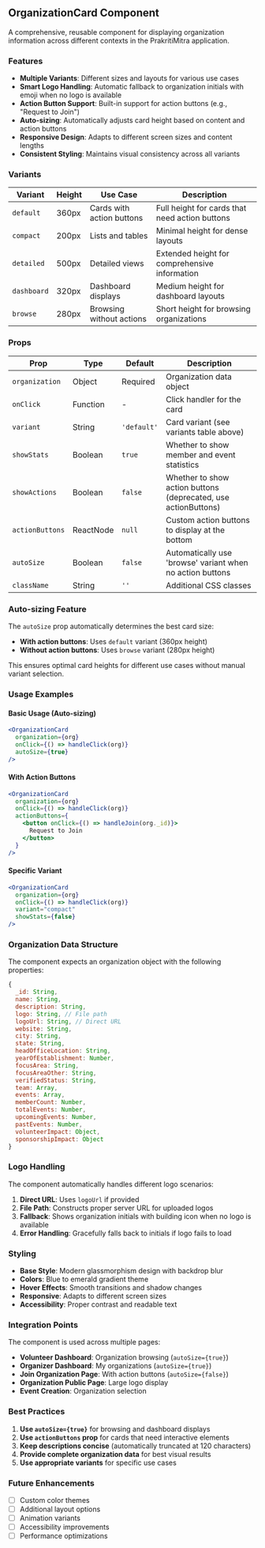 ## OrganizationCard Component

A comprehensive, reusable component for displaying organization information across different contexts in the PrakritiMitra application.

### Features

- **Multiple Variants**: Different sizes and layouts for various use cases
- **Smart Logo Handling**: Automatic fallback to organization initials with emoji when no logo is available
- **Action Button Support**: Built-in support for action buttons (e.g., "Request to Join")
- **Auto-sizing**: Automatically adjusts card height based on content and action buttons
- **Responsive Design**: Adapts to different screen sizes and content lengths
- **Consistent Styling**: Maintains visual consistency across all variants

### Variants

| Variant | Height | Use Case | Description |
|---------|--------|----------|-------------|
| `default` | 360px | Cards with action buttons | Full height for cards that need action buttons |
| `compact` | 200px | Lists and tables | Minimal height for dense layouts |
| `detailed` | 500px | Detailed views | Extended height for comprehensive information |
| `dashboard` | 320px | Dashboard displays | Medium height for dashboard layouts |
| `browse` | 280px | Browsing without actions | Short height for browsing organizations |

### Props

| Prop | Type | Default | Description |
|------|------|---------|-------------|
| `organization` | Object | Required | Organization data object |
| `onClick` | Function | - | Click handler for the card |
| `variant` | String | `'default'` | Card variant (see variants table above) |
| `showStats` | Boolean | `true` | Whether to show member and event statistics |
| `showActions` | Boolean | `false` | Whether to show action buttons (deprecated, use actionButtons) |
| `actionButtons` | ReactNode | `null` | Custom action buttons to display at the bottom |
| `autoSize` | Boolean | `false` | Automatically use 'browse' variant when no action buttons |
| `className` | String | `''` | Additional CSS classes |

### Auto-sizing Feature

The `autoSize` prop automatically determines the best card size:
- **With action buttons**: Uses `default` variant (360px height)
- **Without action buttons**: Uses `browse` variant (280px height)

This ensures optimal card heights for different use cases without manual variant selection.

### Usage Examples

#### Basic Usage (Auto-sizing)
```jsx
<OrganizationCard
  organization={org}
  onClick={() => handleClick(org)}
  autoSize={true}
/>
```

#### With Action Buttons
```jsx
<OrganizationCard
  organization={org}
  onClick={() => handleClick(org)}
  actionButtons={
    <button onClick={() => handleJoin(org._id)}>
      Request to Join
    </button>
  }
/>
```

#### Specific Variant
```jsx
<OrganizationCard
  organization={org}
  onClick={() => handleClick(org)}
  variant="compact"
  showStats={false}
/>
```

### Organization Data Structure

The component expects an organization object with the following properties:

```javascript
{
  _id: String,
  name: String,
  description: String,
  logo: String, // File path
  logoUrl: String, // Direct URL
  website: String,
  city: String,
  state: String,
  headOfficeLocation: String,
  yearOfEstablishment: Number,
  focusArea: String,
  focusAreaOther: String,
  verifiedStatus: String,
  team: Array,
  events: Array,
  memberCount: Number,
  totalEvents: Number,
  upcomingEvents: Number,
  pastEvents: Number,
  volunteerImpact: Object,
  sponsorshipImpact: Object
}
```

### Logo Handling

The component automatically handles different logo scenarios:

1. **Direct URL**: Uses `logoUrl` if provided
2. **File Path**: Constructs proper server URL for uploaded logos
3. **Fallback**: Shows organization initials with building icon when no logo is available
4. **Error Handling**: Gracefully falls back to initials if logo fails to load

### Styling

- **Base Style**: Modern glassmorphism design with backdrop blur
- **Colors**: Blue to emerald gradient theme
- **Hover Effects**: Smooth transitions and shadow changes
- **Responsive**: Adapts to different screen sizes
- **Accessibility**: Proper contrast and readable text

### Integration Points

The component is used across multiple pages:

- **Volunteer Dashboard**: Organization browsing (`autoSize={true}`)
- **Organizer Dashboard**: My organizations (`autoSize={true}`)
- **Join Organization Page**: With action buttons (`autoSize={false}`)
- **Organization Public Page**: Large logo display
- **Event Creation**: Organization selection

### Best Practices

1. **Use `autoSize={true}`** for browsing and dashboard displays
2. **Use `actionButtons` prop** for cards that need interactive elements
3. **Keep descriptions concise** (automatically truncated at 120 characters)
4. **Provide complete organization data** for best visual results
5. **Use appropriate variants** for specific use cases

### Future Enhancements

- [ ] Custom color themes
- [ ] Additional layout options
- [ ] Animation variants
- [ ] Accessibility improvements
- [ ] Performance optimizations
